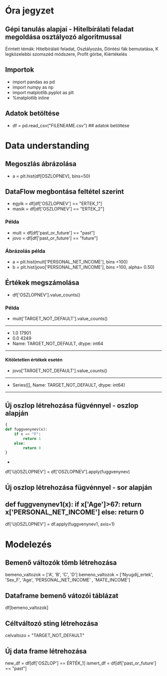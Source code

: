 # Óra jegyzet

## Gépi tanulás alapjai - Hitelbírálati feladat megoldása osztályozó algoritmussal

Érintett témák: Hitelbírálati feladat, Osztályozás, Döntési fák bemutatása, K legközelebbi szomszéd módszere, Profit görbe, Kiértékelés

## Importok
- import pandas as pd
- import numpy as np
- import matplotlib.pyplot as plt
- %matplotlib inline

## Adatok betöltése
- df = pd.read_csv("FILENEAME.csv") ## adatok betöltése

# Data understanding

## Megoszlás ábrázolása
- a = plt.hist(df[OSZLOPNEV], bins=50) 


## DataFlow megbontása feltétel szerint
- egyik = df[df['OSZLOPNEV'] == "ERTEK_1"]
- masik = df[df['OSZLOPNEV'] == "ERTEK_2"]

### Példa
- mult = df[df['past_or_future'] == "past"]
- jovo = df[df['past_or_future'] == "future"]

### Ábrázolás példa
- a = plt.hist(mult['PERSONAL_NET_INCOME'], bins =100)
- b = plt.hist(jovo['PERSONAL_NET_INCOME'], bins =100, alpha= 0.50)


## Értékek megszámolása
- df['OSZLOPNEV'].value_counts()

### Példa
- mult['TARGET_NOT_DEFAULT'].value_counts()

***
- 1.0    17901
- 0.0     4249
- Name: TARGET_NOT_DEFAULT, dtype: int64
***

#### Kitöletetlen értékek esetén
- jovo['TARGET_NOT_DEFAULT'].value_counts()
***
- Series([], Name: TARGET_NOT_DEFAULT, dtype: int64)
***


## Új oszlop létrehozása fügvénnyel - oszlop alapján
```python
{
def fuggvenynev(x):
    if x == "F":
        return 1
    else:
        return 0
}
```
-
df['UjOSZLOPNEV'] = df['OSZLOPNEV'].apply(fuggvenynev)


## Új oszlop létrehozása fügvénnyel - sor alapján

def fuggvenynev1(x):
    if x['Age']>67:
        return x['PERSONAL_NET_INCOME']
    else:
        return 0
-
df['UjOSZLOPNEV'] = df.apply(fuggvenynev1, axis=1)

# Modelezés

## Bemenő változók tömb létrehozása
bemeno_valtozok = ['A', 'B', 'C', 'D']
bemeno_valtozok = ['Nyugdij_ertek', 'Sex_F', 'Age', 'PERSONAL_NET_INCOME' , 'MATE_INCOME']

## Dataframe bemenő vátozói táblázat
df[bemeno_valtozok]

## Céltváltozó sting létrehozása
celvaltozo = "TARGET_NOT_DEFAULT"

## Új data frame létrehozása
new_df = df[df['OSZLOP'] == ÉRTÉK_1]
ismert_df = df[df['past_or_future'] == "past"]
